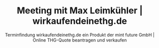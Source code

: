 ---
title: Meeting mit Max Leimkühler | wirkaufendeinethg.de
subtitle: >-
  Terminfindung wirkaufendeinethg.de ein Produkt der mint future GmbH | Online THG-Quote beantragen und verkaufen
share-img: images/meeting/meeting-mit-max.jpg
layout: home
sections:
  - component: meeting_block.html
    section_id: meeting
    calendar: max-leimkuehler
---